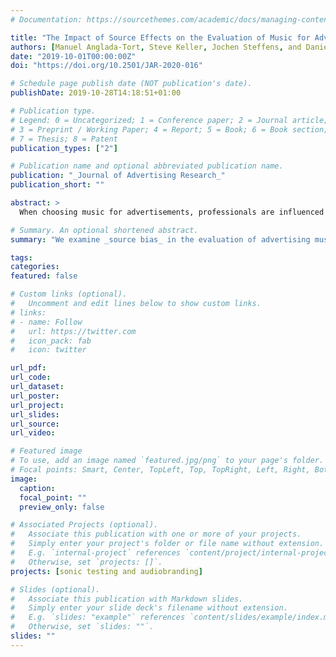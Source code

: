 ```yaml
---
# Documentation: https://sourcethemes.com/academic/docs/managing-content/

title: "The Impact of Source Effects on the Evaluation of Music for Advertising: Differences between Advertising Professionals and Consumers"
authors: [Manuel Anglada-Tort, Steve Keller, Jochen Steffens, and Daniel Müllensiefen]
date: "2019-10-01T00:00:00Z"
doi: "https://doi.org/10.2501/JAR-2020-016"

# Schedule page publish date (NOT publication's date).
publishDate: 2019-10-28T14:18:51+01:00

# Publication type.
# Legend: 0 = Uncategorized; 1 = Conference paper; 2 = Journal article;
# 3 = Preprint / Working Paper; 4 = Report; 5 = Book; 6 = Book section;
# 7 = Thesis; 8 = Patent
publication_types: ["2"]

# Publication name and optional abbreviated publication name.
publication: "_Journal of Advertising Research_"
publication_short: ""

abstract: >
  When choosing music for advertisements, professionals are influenced by a large number of factors that could impair their judgment. This research examined source effects in the evaluation of advertising music by professionals and nonprofessionals. Results showed that advertising professionals gave significantly more favorable evaluations—higher in quality, authenticity, and expected cost—when they thought the music was sourced from performing artists compared with less credible and attractive sources. In contrast, nonprofessionals were not affected by source cues at all. The interplay between professionals’ and nonprofessionals’ perceptions of advertising music and the potential financial impact for brands are discussed.

# Summary. An optional shortened abstract.
summary: "We examine _source bias_ in the evaluation of advertising music by industry professioanls and consumers. We show that while professioanls' evaluations are influenced by whether the music comes from performing artists or less attractive sources, consumers are not affected by source cues at all."

tags:
categories: 
featured: false

# Custom links (optional).
#   Uncomment and edit lines below to show custom links.
# links:
# - name: Follow
#   url: https://twitter.com
#   icon_pack: fab
#   icon: twitter

url_pdf:
url_code:
url_dataset:
url_poster:
url_project:
url_slides:
url_source:
url_video:

# Featured image
# To use, add an image named `featured.jpg/png` to your page's folder. 
# Focal points: Smart, Center, TopLeft, Top, TopRight, Left, Right, BottomLeft, Bottom, BottomRight.
image:
  caption:
  focal_point: ""
  preview_only: false

# Associated Projects (optional).
#   Associate this publication with one or more of your projects.
#   Simply enter your project's folder or file name without extension.
#   E.g. `internal-project` references `content/project/internal-project/index.md`.
#   Otherwise, set `projects: []`.
projects: [sonic testing and audiobranding]

# Slides (optional).
#   Associate this publication with Markdown slides.
#   Simply enter your slide deck's filename without extension.
#   E.g. `slides: "example"` references `content/slides/example/index.md`.
#   Otherwise, set `slides: ""`.
slides: ""
---
```



